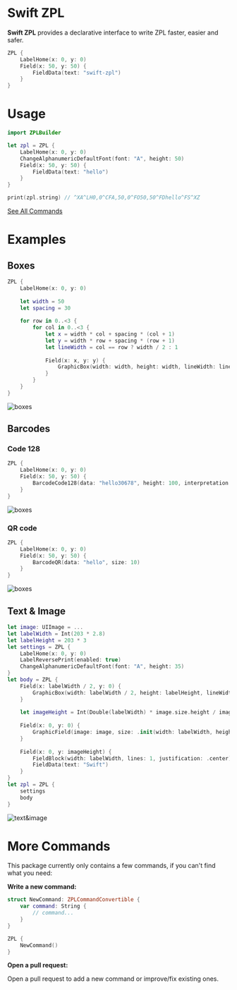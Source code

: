 # Swift ZPL

**Swift ZPL** provides a declarative interface to write ZPL faster, easier and safer.

```swift
ZPL {
    LabelHome(x: 0, y: 0)
    Field(x: 50, y: 50) {
        FieldData(text: "swift-zpl")
    }
}
```

# Usage

```swift
import ZPLBuilder

let zpl = ZPL {
    LabelHome(x: 0, y: 0)
    ChangeAlphanumericDefaultFont(font: "A", height: 50)
    Field(x: 50, y: 50) {
        FieldData(text: "hello")
    }
}

print(zpl.string) // ^XA^LH0,0^CFA,50,0^FO50,50^FDhello^FS^XZ
```

[See All Commands](https://github.com/scchn/swift-zpl/tree/main/Sources/ZPLBuilder/Commands)

# Examples

## Boxes

```swift
ZPL {
    LabelHome(x: 0, y: 0)
    
    let width = 50
    let spacing = 30
    
    for row in 0..<3 {
        for col in 0..<3 {
            let x = width * col + spacing * (col + 1)
            let y = width * row + spacing * (row + 1)
            let lineWidth = col == row ? width / 2 : 1
            
            Field(x: x, y: y) {
                GraphicBox(width: width, height: width, lineWidth: lineWidth)
            }
        }
    }
}
```

![boxes](https://github.com/scchn/swift-zpl/blob/main/Images/boxes.png)

## Barcodes

### Code 128

```swift
ZPL {
    LabelHome(x: 0, y: 0)
    Field(x: 50, y: 50) {
        BarcodeCode128(data: "hello30678", height: 100, interpretation: .bottom)
    }
}
```

![boxes](https://github.com/scchn/swift-zpl/blob/main/Images/code128.png)

### QR code

```swift
ZPL {
    LabelHome(x: 0, y: 0)
    Field(x: 50, y: 50) {
        BarcodeQR(data: "hello", size: 10)
    }
}
```

![boxes](https://github.com/scchn/swift-zpl/blob/main/Images/qr.png)

## Text & Image

```swift
let image: UIImage = ...
let labelWidth = Int(203 * 2.8)
let labelHeight = 203 * 3
let settings = ZPL {
    LabelHome(x: 0, y: 0)
    LabelReversePrint(enabled: true)
    ChangeAlphanumericDefaultFont(font: "A", height: 35)
}
let body = ZPL {
    Field(x: labelWidth / 2, y: 0) {
        GraphicBox(width: labelWidth / 2, height: labelHeight, lineWidth: labelWidth / 2)
    }
    
    let imageHeight = Int(Double(labelWidth) * image.size.height / image.size.width)
    
    Field(x: 0, y: 0) {
        GraphicField(image: image, size: .init(width: labelWidth, height: imageHeight))
    }
    
    Field(x: 0, y: imageHeight) {
        FieldBlock(width: labelWidth, lines: 1, justification: .center)
        FieldData(text: "Swift")
    }
}
let zpl = ZPL {
    settings
    body
}
```

![text&image](https://github.com/scchn/swift-zpl/blob/main/Images/text_image.png)

# More Commands

This package currently only contains a few commands, if you can't find what you need:

**Write a new command:**

```swift
struct NewCommand: ZPLCommandConvertible {
    var command: String {
        // command...
    }
}

ZPL {
    NewCommand()
}
``` 

**Open a pull request:**

Open a pull request to add a new command or improve/fix existing ones.

